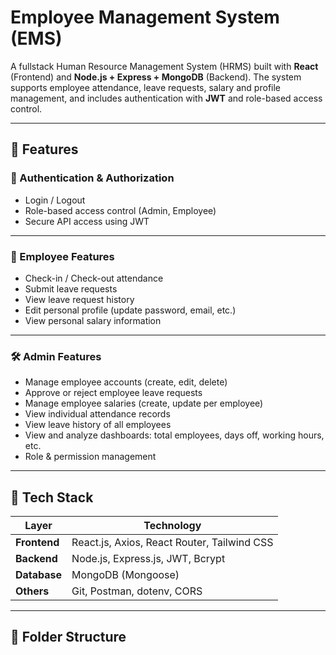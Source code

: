 # Employee Management System (EMS)

A fullstack Human Resource Management System (HRMS) built with **React** (Frontend) and **Node.js + Express + MongoDB** (Backend). The system supports employee attendance, leave requests, salary and profile management, and includes authentication with **JWT** and role-based access control.

---

## 🚀 Features

### 🔐 Authentication & Authorization

- Login / Logout
- Role-based access control (Admin, Employee)
- Secure API access using JWT

---

### 👤 Employee Features

- Check-in / Check-out attendance
- Submit leave requests
- View leave request history
- Edit personal profile (update password, email, etc.)
- View personal salary information

---

### 🛠️ Admin Features

- Manage employee accounts (create, edit, delete)
- Approve or reject employee leave requests
- Manage employee salaries (create, update per employee)
- View individual attendance records
- View leave history of all employees
- View and analyze dashboards: total employees, days off, working hours, etc.
- Role & permission management

---

## 🧰 Tech Stack

| Layer        | Technology                                  |
| ------------ | ------------------------------------------- |
| **Frontend** | React.js, Axios, React Router, Tailwind CSS |
| **Backend**  | Node.js, Express.js, JWT, Bcrypt            |
| **Database** | MongoDB (Mongoose)                          |
| **Others**   | Git, Postman, dotenv, CORS                  |

---

## 📁 Folder Structure
